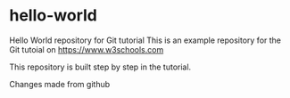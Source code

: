 # hello-world
Hello World repository for Git tutorial
This is an example repository for the Git tutoial on https://www.w3schools.com

This repository is built step by step in the tutorial.

Changes made from github
